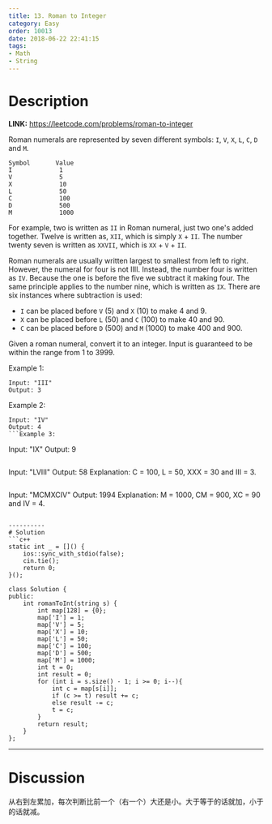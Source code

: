```yaml
---
title: 13. Roman to Integer
category: Easy
order: 10013
date: 2018-06-22 22:41:15
tags:
- Math
- String
---
```


<!-- 记得完善 tags 和 category 字段 -->

# Description

**LINK:** https://leetcode.com/problems/roman-to-integer

Roman numerals are represented by seven different symbols: `I`, `V`, `X`, `L`, `C`, `D` and `M`.

```
Symbol       Value
I             1
V             5
X             10
L             50
C             100
D             500
M             1000
```
For example, two is written as `II` in Roman numeral, just two one's added together. Twelve is written as, `XII`, which is simply `X` + `II`. The number twenty seven is written as `XXVII`, which is `XX` + `V` + `II`.

Roman numerals are usually written largest to smallest from left to right. However, the numeral for four is not IIII. Instead, the number four is written as `IV`. Because the one is before the five we subtract it making four. The same principle applies to the number nine, which is written as `IX`. There are six instances where subtraction is used:

- `I` can be placed before `V` (5) and `X` (10) to make 4 and 9. 
- `X` can be placed before `L` (50) and `C` (100) to make 40 and 90. 
- `C` can be placed before `D` (500) and `M` (1000) to make 400 and 900.

Given a roman numeral, convert it to an integer. Input is guaranteed to be within the range from 1 to 3999.

Example 1:
```
Input: "III"
Output: 3
```
Example 2:
```
Input: "IV"
Output: 4
```Example 3:
```
Input: "IX"
Output: 9
```Example 4:
```
Input: "LVIII"
Output: 58
Explanation: C = 100, L = 50, XXX = 30 and III = 3.
```Example 5:
```
Input: "MCMXCIV"
Output: 1994
Explanation: M = 1000, CM = 900, XC = 90 and IV = 4.
```

----------
# Solution
```c++
static int _ = []() {
    ios::sync_with_stdio(false);
    cin.tie();
    return 0;
}();

class Solution {
public:
    int romanToInt(string s) {
        int map[128] = {0};
        map['I'] = 1;
        map['V'] = 5;
        map['X'] = 10;
        map['L'] = 50;
        map['C'] = 100;
        map['D'] = 500;
        map['M'] = 1000;
        int t = 0;
        int result = 0;
        for (int i = s.size() - 1; i >= 0; i--){
            int c = map[s[i]];
            if (c >= t) result += c;
            else result -= c;
            t = c;
        }
        return result;
    }
};
```
----------
# Discussion

从右到左累加，每次判断比前一个（右一个）大还是小。大于等于的话就加，小于的话就减。